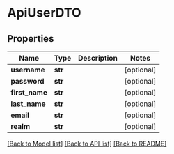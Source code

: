 # ApiUserDTO

## Properties

| Name           | Type    | Description | Notes      |
| -------------- | ------- | ----------- | ---------- |
| **username**   | **str** |             | [optional] |
| **password**   | **str** |             | [optional] |
| **first_name** | **str** |             | [optional] |
| **last_name**  | **str** |             | [optional] |
| **email**      | **str** |             | [optional] |
| **realm**      | **str** |             | [optional] |

[[Back to Model list]](../README.md#documentation-for-models) [[Back to API list]](../README.md#documentation-for-api-endpoints) [[Back to README]](../README.md)
